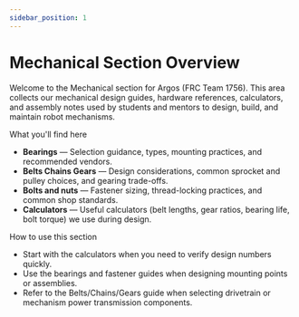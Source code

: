 ```yaml
---
sidebar_position: 1
---
```


# Mechanical Section Overview

Welcome to the Mechanical section for Argos (FRC Team 1756). This area collects our mechanical design guides, hardware references, calculators, and assembly notes used by students and mentors to design, build, and maintain robot mechanisms.

What you'll find here

- **Bearings** — Selection guidance, types, mounting practices, and recommended vendors.
- **Belts Chains Gears** — Design considerations, common sprocket and pulley choices, and gearing trade-offs.
- **Bolts and nuts** — Fastener sizing, thread-locking practices, and common shop standards.
- **Calculators** — Useful calculators (belt lengths, gear ratios, bearing life, bolt torque) we use during design.

How to use this section

- Start with the calculators when you need to verify design numbers quickly.
- Use the bearings and fastener guides when designing mounting points or assemblies.
- Refer to the Belts/Chains/Gears guide when selecting drivetrain or mechanism power transmission components.
